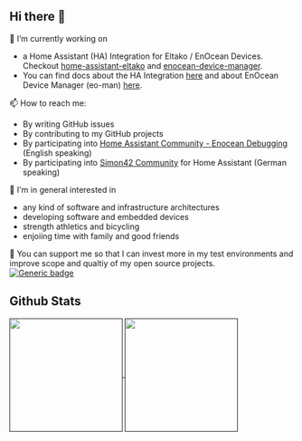 ## Hi there 👋

🔭 I’m currently working on 
* a Home Assistant (HA) Integration for Eltako / EnOcean Devices. Checkout [home-assistant-eltako](https://github.com/grimmpp/home-assistant-eltako) and [enocean-device-manager](https://github.com/grimmpp/enocean-device-manager).
* You can find docs about the HA Integration [here](https://github.com/grimmpp/home-assistant-eltako/tree/main/docs) and about EnOcean Device Manager (eo-man) [here](https://github.com/grimmpp/enocean-device-manager/tree/main/docs/getting-started).

📫 How to reach me:
* By writing GitHub issues
* By contributing to my GitHub projects
* By participating into [Home Assistant Community - Enocean Debugging](https://community.home-assistant.io/t/eltako-baureihe-14-rs485-enocean-debugging/49712/394?page=2) (English speaking)
* By participating into [Simon42 Community](https://community.simon42.com/) for Home Assistant (German speaking)

🧐 I'm in general interested in 
* any kind of software and infrastructure architectures
* developing software and embedded devices
* strength athletics and bicycling
* enjoiing time with family and good friends


🤑 You can support me so that I can invest more in my test environments and improve scope and qualtiy of my open source projects. <br />
[![Generic badge](https://img.shields.io/badge/SUPPORT_THIS_PROJECT-PayPal.me-27ae60.svg)](https://paypal.me/grimmpp) 

## Github Stats 

<a href="">
<img height=200 align="center" src="https://github-readme-stats.vercel.app/api?username=grimmpp&hide=issues&hide_rank=false&hide_border=true&theme=github_dark" />
</a>
<a href="">
<img height=200 align="center" src="https://github-readme-stats.vercel.app/api/top-langs?username=grimmpp&hide_border=true&theme=github_dark" />
</a>

<!--
**grimmpp/grimmpp** is a ✨ _special_ ✨ repository because its `README.md` (this file) appears on your GitHub profile.

Here are some ideas to get you started:

- 🔭 I’m currently working on ...
- 🌱 I’m currently learning ...
- 👯 I’m looking to collaborate on ...
- 🤔 I’m looking for help with ...
- 💬 Ask me about ...
- 📫 How to reach me: ...
- 😄 Pronouns: ...
- ⚡ Fun fact: ...
-->
